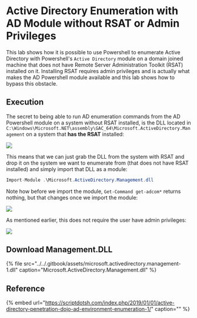# Active Directory Enumeration with AD Module without RSAT or Admin Privileges

This lab shows how it is possible to use Powershell to enumerate Active Directory with Powershell's `Active Directory` module on a domain joined machine that does not have Remote Server Administration Toolkit \(RSAT\) installed on it. Installing RSAT requires admin privileges and is actually what makes the AD Powershell module available and this lab shows how to bypass this obstacle.

## Execution

The secret to being able to run AD enumeration commands from the AD Powershell module on a system without RSAT installed, is the DLL located in `C:\Windows\Microsoft.NET\assembly\GAC_64\Microsoft.ActiveDirectory.Management` on a system that **has the RSAT** installed:

![](../../.gitbook/assets/screenshot-from-2019-02-03-14-20-10.png)

This means that we can just grab the DLL from the system with RSAT and drop it on the system we want to enumerate from \(that does not have RSAT installed\) and simply import that DLL as a module:

```csharp
Import-Module .\Microsoft.ActiveDirectory.Management.dll
```

Note how before we import the module, `Get-Command get-adcom*` returns nothing, but that changes once we import the module:

![](../../.gitbook/assets/screenshot-from-2019-02-03-14-23-34.png)

As mentioned earlier, this does not require the user have admin privileges:

![](../../.gitbook/assets/screenshot-from-2019-02-03-14-37-35.png)

## Download Management.DLL

{% file src="../../.gitbook/assets/microsoft.activedirectory.management-1.dll" caption="Microsoft.ActiveDirectory.Management.dll" %}

## Reference

{% embed url="https://scriptdotsh.com/index.php/2019/01/01/active-directory-penetration-dojo-ad-environment-enumeration-1/" caption="" %}

